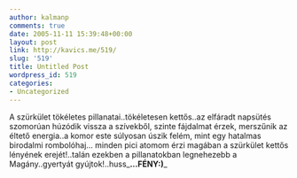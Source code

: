 ```yaml
---
author: kalmanp
comments: true
date: 2005-11-11 15:39:48+00:00
layout: post
link: http://kavics.me/519/
slug: '519'
title: Untitled Post
wordpress_id: 519
categories:
- Uncategorized
---
```


A szürkület tökéletes pillanatai..tökéletesen kettős..az elfáradt napsütés szomorúan húzódik vissza a szívekből, szinte fájdalmat érzek, merszűnik az éltető energia..a komor este súlyosan úszik felém, mint egy hatalmas birodalmi rombolóhaj... minden pici atomom érzi magában a szürkület kettős lényének erejét!..talán ezekben a pillanatokban legnehezebb a Magány..gyertyát gyújtok!..huss_**...FÉNY:)**_
